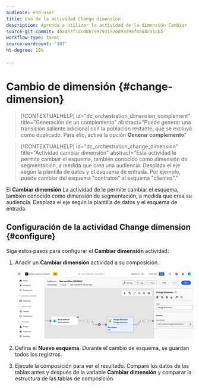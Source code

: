 ```yaml
---
audience: end-user
title: Uso de la actividad Change dimension
description: Aprenda a utilizar la actividad de la dimensión Cambiar
source-git-commit: 4ba457f1dcd8b7997931a70d93a95f6a54c51cb5
workflow-type: tm+mt
source-wordcount: '187'
ht-degree: 18%

---
```



# Cambio de dimensión {#change-dimension}

>[!CONTEXTUALHELP]
>id="dc_orchestration_dimension_complement"
>title="Generación de un complemento"
>abstract="Puede generar una transición saliente adicional con la población restante, que se excluyó como duplicado. Para ello, active la opción **Generar complemento**"

>[!CONTEXTUALHELP]
>id="dc_orchestration_change_dimension"
>title="Actividad cambiar dimensión"
>abstract="Esta actividad le permite cambiar el esquema, también conocido como dimensión de segmentación, a medida que crea una audiencia. Desplaza el eje según la plantilla de datos y el esquema de entrada. Por ejemplo, puede cambiar del esquema &quot;contratos&quot; al esquema &quot;clientes&quot;."

El **Cambiar dimensión** La actividad de le permite cambiar el esquema, también conocido como dimensión de segmentación, a medida que crea su audiencia. Desplaza el eje según la plantilla de datos y el esquema de entrada.

## Configuración de la actividad Change dimension {#configure}

Siga estos pasos para configurar el **Cambiar dimensión** actividad:

1. Añadir un **Cambiar dimensión** actividad a su composición.

   ![](../assets/change-dimension.png)

1. Defina el **Nuevo esquema**. Durante el cambio de esquema, se guardan todos los registros.

1. Ejecute la composición para ver el resultado. Compare los datos de las tablas antes y después de la variable **Cambiar dimensión** y comparar la estructura de las tablas de composición.

<!--
## Example {#example}

In this example, we want to send an SMS delivery to all the profiles who have made a purchase. To do this, we first use a **[!UICONTROL Build audience]** activity linked to a custom "Purchase" targeting dimension to target all purchases that occurred.

We then use a **[!UICONTROL Change dimension]** activity to switch the workflow targeting dimension to "Recipients". This allows us to be able to target the recipients who match the query.
-->



<!-- on parle de dimension, mais dans UI "schema", va rester comme ça ?-->